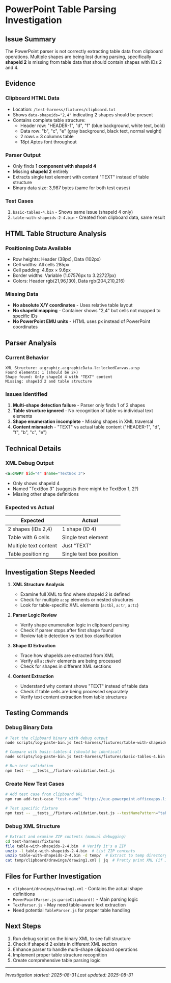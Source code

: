 # PowerPoint Table Parsing Investigation

## Issue Summary

The PowerPoint parser is not correctly extracting table data from clipboard operations. Multiple shapes are being lost during parsing, specifically **shapeId 2** is missing from table data that should contain shapes with IDs 2 and 4.

## Evidence

### Clipboard HTML Data
- Location: `/test-harness/fixtures/clipboard.txt`
- Shows `data-shapeids="2,4"` indicating 2 shapes should be present
- Contains complete table structure:
  - Header row: "HEADER-1", "d", "f" (blue background, white text, bold)
  - Data row: "b", "c", "e" (gray background, black text, normal weight)
  - 2 rows × 3 columns table
  - 18pt Aptos font throughout

### Parser Output
- Only finds **1 component with shapeId 4**
- Missing **shapeId 2** entirely
- Extracts single text element with content "TEXT" instead of table structure
- Binary data size: 3,987 bytes (same for both test cases)

### Test Cases
1. `basic-tables-4.bin` - Shows same issue (shapeId 4 only)
2. `table-with-shapeids-2-4.bin` - Created from clipboard data, same result

## HTML Table Structure Analysis

### Positioning Data Available
- Row heights: Header (38px), Data (102px)
- Cell widths: All cells 285px
- Cell padding: 4.8px × 9.6px
- Border widths: Variable (1.07576px to 3.22727px)
- Colors: Header rgb(21,96,130), Data rgb(204,210,216)

### Missing Data
- **No absolute X/Y coordinates** - Uses relative table layout
- **No shapeId mapping** - Container shows "2,4" but cells not mapped to specific IDs
- **No PowerPoint EMU units** - HTML uses px instead of PowerPoint coordinates

## Parser Analysis

### Current Behavior
```
XML Structure: a:graphic.a:graphicData.lc:lockedCanvas.a:sp
Found elements: 1 (should be 2+)
Shape found: Only shapeId 4 with "TEXT" content
Missing: shapeId 2 and table structure
```

### Issues Identified
1. **Multi-shape detection failure** - Parser only finds 1 of 2 shapes
2. **Table structure ignored** - No recognition of table vs individual text elements  
3. **Shape enumeration incomplete** - Missing shapes in XML traversal
4. **Content mismatch** - "TEXT" vs actual table content ("HEADER-1", "d", "f", "b", "c", "e")

## Technical Details

### XML Debug Output
```xml
<a:cNvPr $id="4" $name="TextBox 3">
```
- Only shows shapeId 4
- Named "TextBox 3" (suggests there might be TextBox 1, 2?)
- Missing other shape definitions

### Expected vs Actual
| Expected | Actual |
|----------|--------|
| 2 shapes (IDs 2,4) | 1 shape (ID 4) |
| Table with 6 cells | Single text element |
| Multiple text content | Just "TEXT" |
| Table positioning | Single text box position |

## Investigation Steps Needed

1. **XML Structure Analysis**
   - Examine full XML to find where shapeId 2 is defined
   - Check for multiple `a:sp` elements or nested structures
   - Look for table-specific XML elements (`a:tbl`, `a:tr`, `a:tc`)

2. **Parser Logic Review**
   - Verify shape enumeration logic in clipboard parsing
   - Check if parser stops after first shape found
   - Review table detection vs text box classification

3. **Shape ID Extraction**
   - Trace how shapeIds are extracted from XML
   - Verify all `a:cNvPr` elements are being processed
   - Check for shapes in different XML sections

4. **Content Extraction**
   - Understand why content shows "TEXT" instead of table data
   - Check if table cells are being processed separately
   - Verify text content extraction from table structures

## Testing Commands

### Debug Binary Data
```bash
# Test the clipboard binary with debug output
node scripts/log-paste-bin.js test-harness/fixtures/table-with-shapeids-2-4.bin --debug

# Compare with basic-tables-4 (should be identical)
node scripts/log-paste-bin.js test-harness/fixtures/basic-tables-4.bin --debug

# Run test validation
npm test -- __tests__/fixture-validation.test.js
```

### Create New Test Cases
```bash
# Add test case from clipboard URL
npm run add-test-case "test-name" "https://euc-powerpoint.officeapps.live.com/pods/GetClipboardBytes.ashx?Id=..."

# Test specific fixture
npm test -- __tests__/fixture-validation.test.js --testNamePattern="table-with-shapeids-2-4"
```

### Debug XML Structure
```bash
# Extract and examine ZIP contents (manual debugging)
cd test-harness/fixtures
file table-with-shapeids-2-4.bin  # Verify it's a ZIP
unzip -l table-with-shapeids-2-4.bin  # List ZIP contents
unzip table-with-shapeids-2-4.bin -d temp/  # Extract to temp directory
cat temp/clipboard/drawings/drawing1.xml | jq  # Pretty print XML (if JSON)
```

## Files for Further Investigation

- `clipboard/drawings/drawing1.xml` - Contains the actual shape definitions
- `PowerPointParser.js:parseClipboard()` - Main parsing logic
- `TextParser.js` - May need table-aware text extraction
- Need potential `TableParser.js` for proper table handling

## Next Steps

1. Run debug script on the binary XML to see full structure
2. Check if shapeId 2 exists in different XML section
3. Enhance parser to handle multi-shape clipboard operations  
4. Implement proper table structure recognition
5. Create comprehensive table parsing logic

---
*Investigation started: 2025-08-31*
*Last updated: 2025-08-31*